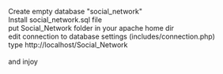 Create empty database "social_network"<br>
Install social_network.sql file<br>
put Social_Network folder in your apache home dir<br>
edit connection to database settings (includes/connection.php)<br>
type http://localhost/Social_Network<br>  
and injoy
